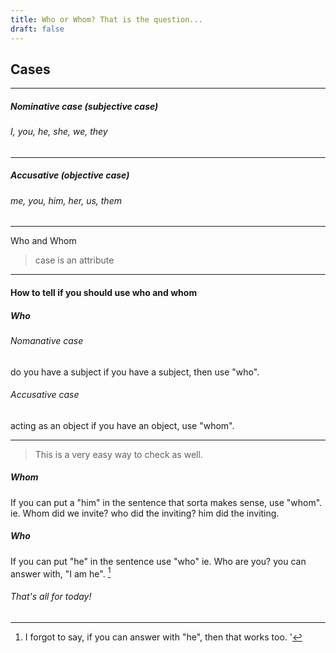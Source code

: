 ```yaml
---
title: Who or Whom? That is the question...
draft: false
---
```

[^1]: I forgot to say, if you can answer with "he", then that works too.
'
## Cases
--- 
##### Nominative case (subjective case)

###### I, you, he, she, we, they
---
##### Accusative (objective case)

###### me, you, him, her, us, them
---
Who and Whom

> case is an attribute
>
---
#### How to tell if you should use who and whom

##### Who

###### Nomanative case 
do you have a subject
if you have a subject, then use "who".

###### Accusative case 
acting as an object
if you have an object, use "whom".

---
> This is a very easy way to check as well.

##### Whom

If you can put a "him" in the sentence that sorta makes sense, use "whom".
ie. Whom did we invite?
who did the inviting?
him did the inviting.

##### Who

If you can put "he" in the sentence use "who"
ie. Who are you?
you can answer with, "I am he". [^1]

###### That's all for today!
